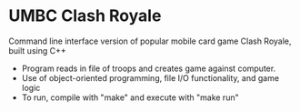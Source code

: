 # UMBC Clash Royale

Command line interface version of popular mobile card game Clash Royale, built using C++

* Program reads in file of troops and creates game against computer.
* Use of object-oriented programming, file I/O functionality, and game logic
* To run, compile with "make" and execute with "make run"
